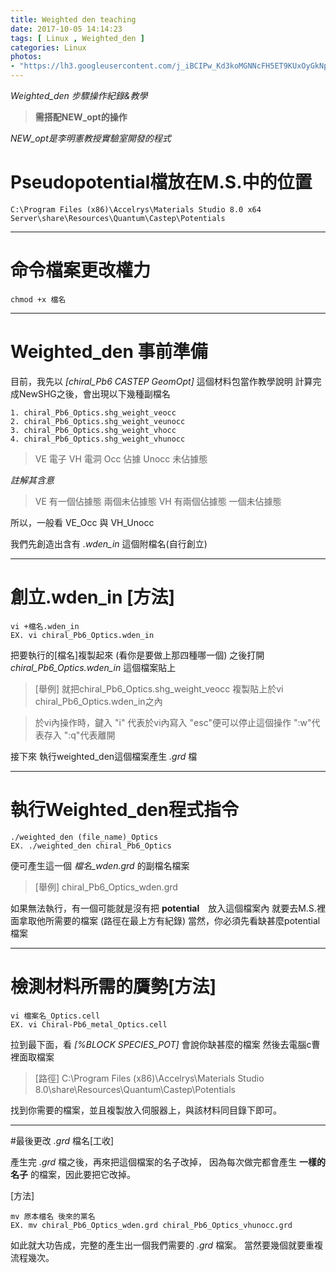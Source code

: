 ```yaml
---
title: Weighted den teaching
date: 2017-10-05 14:14:23
tags: [ Linux , Weighted_den ]
categories: Linux
photos:
- "https://lh3.googleusercontent.com/j_iBCIPw_Kd3koMGNNcFH5ET9KUxOyGkNpidd-BuoSL4W2f1uyV2DgfjK1q2fNWQkdWThY8RoKzk56JFB5Q_uZqh3Cn3ZXc4kti8bT1WJ7Op0HtLsUEvqk1Ilmpl5RU9E-tFFNWE0DLY-DO7SHBl7nbFfOBhlHeA2xEN8GuNeGCn9nGE9rwqLHmTBxX1QlGzzezN0eLe-cbjwqnsEi34Egv0PI-nt52-j-7vXx_Y08LO4dALlfdsvEGRCROAJXSwq_3OCTv5mACJgT-RMjn4mKSqvUFXn0MkU4fLGjwCxw4Cc8HAumiL2IjC_JLDRZw0m6fSA5dIXeoBZNi7DsKV82p0BzuCyEpT_pP6pjbpFk2m0GBH_Cdy3Leaeas69DLxZI8d3qik_Wm7V9XijqPNj_wXSOJ2m7nLUk0BENJU9z8En-IGIGci8C17NWdsV12tGJlNcR_FhtLnxeT2l_tX7oTVth23N6UCR-H4t-Dw4Qgf6AHheko4ZTF-3l2Ok7u79zpdTdOtAZB-CFkOwxQfeM5berorq0JvLnzYnDcSuncdYk3pJP0LNfJuyAeQbdX4SMpv2doB9JHxwM0X7bTt1pU-Jn5XSANUuk_1cwiKI22D3MINJOlnkne27N1dLYnllOkL62ULQh49QxPImDK6EKLL_SmeJ31zq-l_talsevb83hQePgWeWCh-UKVTue6Tx75pqBv_yFCfcneYLPAD-83PckyC0eIPBIpTYaVjdtZDEagtFw=w2160-h1216-no"
---
```

*Weighted_den 步驟操作紀錄&教學*

> **需搭配NEW_opt的操作**

 *NEW_opt是李明憲教授實驗室開發的程式*
<!--more-->

# Pseudopotential檔放在M.S.中的位置
```
C:\Program Files (x86)\Accelrys\Materials Studio 8.0 x64 Server\share\Resources\Quantum\Castep\Potentials
```

---
# 命令檔案更改權力
```
chmod +x 檔名
```

---
# Weighted_den 事前準備
目前，我先以 *[chiral_Pb6 CASTEP GeomOpt]* 這個材料包當作教學說明
計算完成NewSHG之後，會出現以下幾種副檔名
```
1. chiral_Pb6_Optics.shg_weight_veocc
2. chiral_Pb6_Optics.shg_weight_veunocc
3. chiral_Pb6_Optics.shg_weight_vhocc
4. chiral_Pb6_Optics.shg_weight_vhunocc
```

>VE     電子
>VH     電洞
>Occ    佔據
>Unocc 未佔據態

*註解其含意*
>VE 有一個佔據態 兩個未佔據態
>VH 有兩個佔據態 一個未佔據態

所以，一般看 VE_Occ 與 VH_Unocc

我們先創造出含有 *.wden_in* 這個附檔名(自行創立)

---
# 創立.wden_in [方法]
```
vi +檔名.wden_in
EX. vi chiral_Pb6_Optics.wden_in
```
把要執行的[檔名]複製起來 (看你是要做上那四種哪一個)
之後打開 *chiral_Pb6_Optics.wden_in* 這個檔案貼上

>[舉例]
就把chiral_Pb6_Optics.shg_weight_veocc 複製貼上於vi chiral_Pb6_Optics.wden_in之內


>於vi內操作時，鍵入 "i" 代表於vi內寫入 "esc"便可以停止這個操作
":w"代表存入 ":q"代表離開

接下來 執行weighted_den這個檔案產生 *.grd* 檔

---
# 執行Weighted_den程式指令
```
./weighted_den (file_name)_Optics
EX. ./weighted_den chiral_Pb6_Optics
```
便可產生這一個 *檔名_wden.grd* 的副檔名檔案
>[舉例]
chiral_Pb6_Optics_wden.grd

如果無法執行，有一個可能就是沒有把 **potential**　放入這個檔案內
就要去M.S.裡面拿取他所需要的檔案 (路徑在最上方有紀錄)
當然，你必須先看缺甚麼potential檔案

---
# 檢測材料所需的贋勢[方法]
```
vi 檔案名_Optics.cell
EX. vi Chiral-Pb6_metal_Optics.cell
```
拉到最下面，看 *[%BLOCK SPECIES_POT]*
會說你缺甚麼的檔案
然後去電腦c曹裡面取檔案
>[路徑]
C:\Program Files (x86)\Accelrys\Materials Studio 8.0\share\Resources\Quantum\Castep\Potentials

找到你需要的檔案，並且複製放入伺服器上，與該材料同目錄下即可。

---
#最後更改 *.grd* 檔名[工收]

產生完 *.grd* 檔之後，再來把這個檔案的名子改掉，
因為每次做完都會產生 **一樣的名子** 的檔案，因此要把它改掉。

[方法]
```
mv 原本檔名 後來的黨名
EX. mv chiral_Pb6_Optics_wden.grd chiral_Pb6_Optics_vhunocc.grd
```
如此就大功告成，完整的產生出一個我們需要的 *.grd* 檔案。
當然要幾個就要重複流程幾次。
